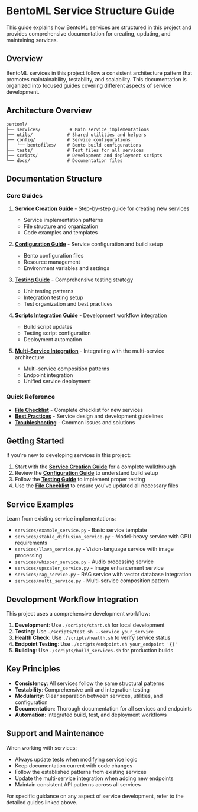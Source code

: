 # BentoML Service Structure Guide

This guide explains how BentoML services are structured in this project and provides comprehensive documentation for creating, updating, and maintaining services.

## Overview

BentoML services in this project follow a consistent architecture pattern that promotes maintainability, testability, and scalability. This documentation is organized into focused guides covering different aspects of service development.

## Architecture Overview

```
bentoml/
├── services/           # Main service implementations
├── utils/             # Shared utilities and helpers
├── config/            # Service configurations
│   └── bentofiles/    # Bento build configurations
├── tests/             # Test files for all services
├── scripts/           # Development and deployment scripts
└── docs/              # Documentation files
```

## Documentation Structure

### Core Guides

1. **[Service Creation Guide](service-creation.md)** - Step-by-step guide for creating new services
   - Service implementation patterns
   - File structure and organization
   - Code examples and templates

2. **[Configuration Guide](configuration.md)** - Service configuration and build setup
   - Bento configuration files
   - Resource management
   - Environment variables and settings

3. **[Testing Guide](testing.md)** - Comprehensive testing strategy
   - Unit testing patterns
   - Integration testing setup
   - Test organization and best practices

4. **[Scripts Integration Guide](scripts-integration.md)** - Development workflow integration
   - Build script updates
   - Testing script configuration
   - Deployment automation

5. **[Multi-Service Integration](multi-service.md)** - Integrating with the multi-service architecture
   - Multi-service composition patterns
   - Endpoint integration
   - Unified service deployment

### Quick Reference

- **[File Checklist](file-checklist.md)** - Complete checklist for new services
- **[Best Practices](best-practices.md)** - Service design and development guidelines
- **[Troubleshooting](troubleshooting.md)** - Common issues and solutions

## Getting Started

If you're new to developing services in this project:

1. Start with the **[Service Creation Guide](service-creation.md)** for a complete walkthrough
2. Review the **[Configuration Guide](configuration.md)** to understand build setup
3. Follow the **[Testing Guide](testing.md)** to implement proper testing
4. Use the **[File Checklist](file-checklist.md)** to ensure you've updated all necessary files

## Service Examples

Learn from existing service implementations:

- `services/example_service.py` - Basic service template
- `services/stable_diffusion_service.py` - Model-heavy service with GPU requirements
- `services/llava_service.py` - Vision-language service with image processing
- `services/whisper_service.py` - Audio processing service
- `services/upscaler_service.py` - Image enhancement service
- `services/rag_service.py` - RAG service with vector database integration
- `services/multi_service.py` - Multi-service composition pattern

## Development Workflow Integration

This project uses a comprehensive development workflow:

1. **Development**: Use `./scripts/start.sh` for local development
2. **Testing**: Use `./scripts/test.sh --service your_service`
3. **Health Check**: Use `./scripts/health.sh` to verify service status
4. **Endpoint Testing**: Use `./scripts/endpoint.sh your_endpoint '{}'`
5. **Building**: Use `./scripts/build_services.sh` for production builds

## Key Principles

- **Consistency**: All services follow the same structural patterns
- **Testability**: Comprehensive unit and integration testing
- **Modularity**: Clear separation between services, utilities, and configuration
- **Documentation**: Thorough documentation for all services and endpoints
- **Automation**: Integrated build, test, and deployment workflows

## Support and Maintenance

When working with services:
- Always update tests when modifying service logic
- Keep documentation current with code changes
- Follow the established patterns from existing services
- Update the multi-service integration when adding new endpoints
- Maintain consistent API patterns across all services

For specific guidance on any aspect of service development, refer to the detailed guides linked above.